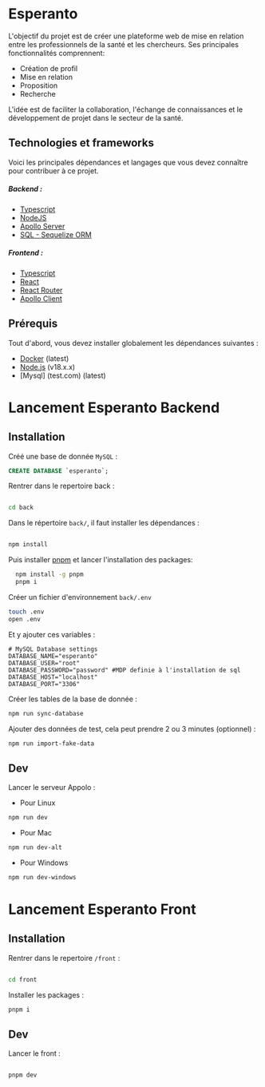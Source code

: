 # Esperanto

L'objectif du projet est de créer une plateforme web de mise en relation entre les professionnels de la santé et les chercheurs. Ses principales fonctionnalités comprennent:

- Création de profil
- Mise en relation
- Proposition
- Recherche

L'idée est de faciliter la collaboration, l'échange de connaissances et le développement de projet dans le secteur de la santé.

## Technologies et frameworks
Voici les principales dépendances et langages que vous devez connaître pour contribuer à ce projet.

##### Backend :
- [Typescript](https://www.typescriptlang.org/docs/)
- [NodeJS](https://nodejs.org/en/docs)
- [Apollo Server](https://www.apollographql.com/docs/apollo-server)
- [SQL - Sequelize ORM](https://sequelize.org/docs/v6/getting-started/)

##### Frontend :
- [Typescript](https://www.typescriptlang.org/docs/)
- [React](https://legacy.reactjs.org/docs/getting-started.html)
- [React Router](https://reactrouter.com/en/main)
- [Apollo Client](https://www.apollographql.com/docs/react/)

## Prérequis
Tout d'abord, vous devez installer globalement les dépendances suivantes :

- [Docker](https://www.docker.com/products/docker-desktop/) (latest)
- [Node.js](https://nodejs.org/en/) (v18.x.x)
- [Mysql] (test.com) (latest)


# Lancement Esperanto Backend

## Installation

Créé une base de donnée `MySQL` :

```sql
CREATE DATABASE `esperanto`;
```

Rentrer dans le repertoire back : 

```bash

cd back
```

Dans le répertoire `back/`, il faut installer les dépendances :

```bash

npm install
```

Puis installer [pnpm](https://pnpm.io/fr/) et lancer l'installation des packages: 

```bash
  npm install -g pnpm
  pnpm i
```

Créer un fichier d'environnement `back/.env`

```bash
touch .env
open .env
```

Et y ajouter ces variables :

```dotenv
# MySQL Database settings
DATABASE_NAME="esperanto"
DATABASE_USER="root"
DATABASE_PASSWORD="password" #MDP definie à l'installation de sql
DATABASE_HOST="localhost"
DATABASE_PORT="3306"
```

Créer les tables de la base de donnée :

```bash
npm run sync-database
```

Ajouter des données de test, cela peut prendre 2 ou 3 minutes (optionnel) :

```bash
npm run import-fake-data
```

## Dev

Lancer le serveur Appolo :

- Pour Linux
```bash
npm run dev
```

- Pour Mac
```bash
npm run dev-alt
```

- Pour Windows
```bash
npm run dev-windows
```

# Lancement Esperanto Front 

## Installation

Rentrer dans le repertoire `/front` :

```bash

cd front
```


Installer les packages :

```bash
pnpm i

```

## Dev

Lancer le front : 


```bash

pnpm dev
```




